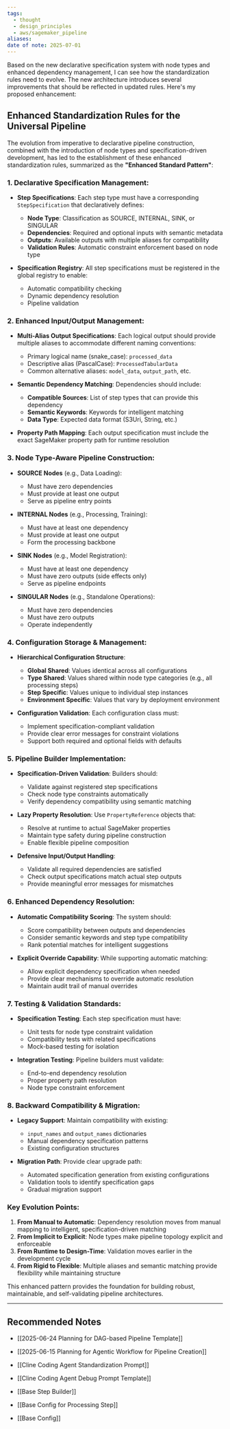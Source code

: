 ```yaml
---
tags:
  - thought
  - design_principles
  - aws/sagemaker_pipeline
aliases: 
date of note: 2025-07-01
---
```



Based on the new declarative specification system with node types and enhanced dependency management, I can see how the standardization rules need to evolve. The new architecture introduces several improvements that should be reflected in updated rules. Here's my proposed enhancement:

## Enhanced Standardization Rules for the Universal Pipeline

The evolution from imperative to declarative pipeline construction, combined with the introduction of node types and specification-driven development, has led to the establishment of these enhanced standardization rules, summarized as the **"Enhanced Standard Pattern"**:

### **1. Declarative Specification Management:**

- **Step Specifications**: Each step type must have a corresponding `StepSpecification` that declaratively defines:
  - **Node Type**: Classification as SOURCE, INTERNAL, SINK, or SINGULAR
  - **Dependencies**: Required and optional inputs with semantic metadata
  - **Outputs**: Available outputs with multiple aliases for compatibility
  - **Validation Rules**: Automatic constraint enforcement based on node type

- **Specification Registry**: All step specifications must be registered in the global registry to enable:
  - Automatic compatibility checking
  - Dynamic dependency resolution
  - Pipeline validation

### **2. Enhanced Input/Output Management:**

- **Multi-Alias Output Specifications**: Each logical output should provide multiple aliases to accommodate different naming conventions:
  - Primary logical name (snake_case): `processed_data`
  - Descriptive alias (PascalCase): `ProcessedTabularData`
  - Common alternative aliases: `model_data`, `output_path`, etc.

- **Semantic Dependency Matching**: Dependencies should include:
  - **Compatible Sources**: List of step types that can provide this dependency
  - **Semantic Keywords**: Keywords for intelligent matching
  - **Data Type**: Expected data format (S3Uri, String, etc.)

- **Property Path Mapping**: Each output specification must include the exact SageMaker property path for runtime resolution

### **3. Node Type-Aware Pipeline Construction:**

- **SOURCE Nodes** (e.g., Data Loading):
  - Must have zero dependencies
  - Must provide at least one output
  - Serve as pipeline entry points

- **INTERNAL Nodes** (e.g., Processing, Training):
  - Must have at least one dependency
  - Must provide at least one output
  - Form the processing backbone

- **SINK Nodes** (e.g., Model Registration):
  - Must have at least one dependency
  - Must have zero outputs (side effects only)
  - Serve as pipeline endpoints

- **SINGULAR Nodes** (e.g., Standalone Operations):
  - Must have zero dependencies
  - Must have zero outputs
  - Operate independently

### **4. Configuration Storage & Management:**

- **Hierarchical Configuration Structure**:
  - **Global Shared**: Values identical across all configurations
  - **Type Shared**: Values shared within node type categories (e.g., all processing steps)
  - **Step Specific**: Values unique to individual step instances
  - **Environment Specific**: Values that vary by deployment environment

- **Configuration Validation**: Each configuration class must:
  - Implement specification-compliant validation
  - Provide clear error messages for constraint violations
  - Support both required and optional fields with defaults

### **5. Pipeline Builder Implementation:**

- **Specification-Driven Validation**: Builders should:
  - Validate against registered step specifications
  - Check node type constraints automatically
  - Verify dependency compatibility using semantic matching

- **Lazy Property Resolution**: Use `PropertyReference` objects that:
  - Resolve at runtime to actual SageMaker properties
  - Maintain type safety during pipeline construction
  - Enable flexible pipeline composition

- **Defensive Input/Output Handling**:
  - Validate all required dependencies are satisfied
  - Check output specifications match actual step outputs
  - Provide meaningful error messages for mismatches

### **6. Enhanced Dependency Resolution:**

- **Automatic Compatibility Scoring**: The system should:
  - Score compatibility between outputs and dependencies
  - Consider semantic keywords and step type compatibility
  - Rank potential matches for intelligent suggestions

- **Explicit Override Capability**: While supporting automatic matching:
  - Allow explicit dependency specification when needed
  - Provide clear mechanisms to override automatic resolution
  - Maintain audit trail of manual overrides

### **7. Testing & Validation Standards:**

- **Specification Testing**: Each step specification must have:
  - Unit tests for node type constraint validation
  - Compatibility tests with related specifications
  - Mock-based testing for isolation

- **Integration Testing**: Pipeline builders must validate:
  - End-to-end dependency resolution
  - Proper property path resolution
  - Node type constraint enforcement

### **8. Backward Compatibility & Migration:**

- **Legacy Support**: Maintain compatibility with existing:
  - `input_names` and `output_names` dictionaries
  - Manual dependency specification patterns
  - Existing configuration structures

- **Migration Path**: Provide clear upgrade path:
  - Automated specification generation from existing configurations
  - Validation tools to identify specification gaps
  - Gradual migration support

### **Key Evolution Points:**

1. **From Manual to Automatic**: Dependency resolution moves from manual mapping to intelligent, specification-driven matching
2. **From Implicit to Explicit**: Node types make pipeline topology explicit and enforceable
3. **From Runtime to Design-Time**: Validation moves earlier in the development cycle
4. **From Rigid to Flexible**: Multiple aliases and semantic matching provide flexibility while maintaining structure

This enhanced pattern provides the foundation for building robust, maintainable, and self-validating pipeline architectures.


-----------
##  Recommended Notes

- [[2025-06-24 Planning for DAG-based Pipeline Template]]
- [[2025-06-15 Planning for Agentic Workflow for Pipeline Creation]]

- [[Cline Coding Agent Standardization Prompt]]
- [[Cline Coding Agent Debug Prompt Template]]


- [[Base Step Builder]]
- [[Base Config for Processing Step]]
- [[Base Config]]
